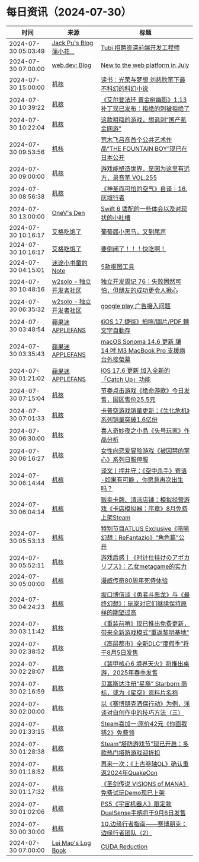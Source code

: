 ﻿# 每日资讯（2024-07-30）

|时间|来源|标题|
|---|---|---|
|2024-07-30 05:03:49|[Jack Pu's Blog 蒲小花...](https://www.jackpu.com/rss/)|[Tubi 招聘资深前端开发工程师](https://www.jackpu.com/tubi-zhao-pin-zi-shen-qian-duan-kai-fa-gong-cheng-shi/)|
|2024-07-30 07:00:00|[web.dev: Blog](https://web.dev/feed.xml)|[New to the web platform in July](https://web.dev/blog/web-platform-07-2024?hl=en)|
|2024-07-30 15:00:00|[机核](https://www.gcores.com/rss)|[读书：光荣与梦想 刘慈欣笔下最不科幻的科幻小说](https://www.gcores.com/radios/185736)|
|2024-07-30 10:39:22|[机核](https://www.gcores.com/rss)|[《艾尔登法环 黄金树幽影》1.13补丁现已发布：拒绝的刺被拒绝了](https://www.gcores.com/articles/185950)|
|2024-07-30 10:22:04|[机核](https://www.gcores.com/rss)|[这款粗糙的游戏，想讽刺“国产氪金网游”](https://www.gcores.com/articles/185948)|
|2024-07-30 09:53:56|[机核](https://www.gcores.com/rss)|[荒木飞吕彦首个公共艺术作品“THE FOUNTAIN BOY”现已在日本公开](https://www.gcores.com/articles/185947)|
|2024-07-30 09:00:00|[机核](https://www.gcores.com/rss)|[游戏能塑造世界，是因为这里有远方，录音笔 VOL.255](https://www.gcores.com/radios/185929)|
|2024-07-30 08:56:38|[机核](https://www.gcores.com/rss)|[《神圣而可怕的空气》自译｜16. 灰域行者](https://www.gcores.com/articles/185943)|
|2024-07-30 13:00:00|[OneV's Den](https://onevcat.com/feed.xml)|[Swift 6 适配的一些体会以及对现状的小吐槽](https://onevcat.com/2024/07/swift-6/)|
|2024-07-30 10:16:17|[艾格吃饱了](https://feedpress.me/wx-aigechibaole)|[葡萄届小黑马，又到尾声](http://mp.weixin.qq.com/s?__biz=MjM5NTYxODQyMA%3D%3D&mid=2653456754&idx=2&sn=a7ac15b96e5c16900aa67cdec148826c)|
|2024-07-30 10:16:17|[艾格吃饱了](https://feedpress.me/wx-aigechibaole)|[要倒闭了！！！快吃啊！](http://mp.weixin.qq.com/s?__biz=MjM5NTYxODQyMA%3D%3D&mid=2653456754&idx=1&sn=0e8159ebc3efe315580b557f2e3b4648)|
|2024-07-30 04:15:01|[迷途小书童的Note](https://xugaoxiang.com/feed)|[5款抠图工具](https://xugaoxiang.com/2024/07/30/5-background-remover-tools/)|
|2024-07-30 10:48:16|[w2solo - 独立开发者社区](https://w2solo.com/topics/feed)|[独立开发周记 76：失败固然可怕，但朋友的成功更令人揪心](https://w2solo.com/topics/4863)|
|2024-07-30 06:35:32|[w2solo - 独立开发者社区](https://w2solo.com/topics/feed)|[google play 广告接入问题](https://w2solo.com/topics/4862)|
|2024-07-30 03:48:54|[蘋果迷 APPLEFANS](https://applefans.today/feed/)|[《iOS 17 捷徑》拍照/圖片/PDF 轉文字自動存](https://applefans.today/2024-07-ios-17-shortcuts-iphone-optical-character-recognition/)|
|2024-07-30 03:35:43|[蘋果迷 APPLEFANS](https://applefans.today/feed/)|[macOS Sonoma 14.6 更新 讓 14 吋 M3 MacBook Pro 支援兩台外接螢幕](https://applefans.today/macos-sonoma-14-6/)|
|2024-07-30 01:21:02|[蘋果迷 APPLEFANS](https://applefans.today/feed/)|[iOS 17.6 更新 加入全新的「Catch Up」功能](https://applefans.today/ios-17-6/)|
|2024-07-30 07:15:04|[机核](https://www.gcores.com/rss)|[节奏点击游戏《绝命游歌》今日发售，国区售价25.5元](https://www.gcores.com/articles/185931)|
|2024-07-30 07:01:33|[机核](https://www.gcores.com/rss)|[卡普空游戏销量更新：《生化危机》系列销量突破1.6亿份](https://www.gcores.com/articles/185927)|
|2024-07-30 06:30:00|[机核](https://www.gcores.com/rss)|[喜人奇妙夜之小品《头号玩家》作品分析](https://www.gcores.com/articles/185831)|
|2024-07-30 06:16:27|[机核](https://www.gcores.com/rss)|[女性向恋爱冒险游戏《被囚禁的掌心》系列日服停服](https://www.gcores.com/articles/185924)|
|2024-07-30 06:14:44|[机核](https://www.gcores.com/rss)|[译文丨押井守：《空中杀手》寄语 -如果有可能 ，你愿意再次出生吗？](https://www.gcores.com/articles/185921)|
|2024-07-30 06:04:14|[机核](https://www.gcores.com/rss)|[贩卖卡牌、清洁店铺：模拟经营游戏《卡店模拟器：序章》8月免费上架Steam](https://www.gcores.com/articles/185923)|
|2024-07-30 05:53:13|[机核](https://www.gcores.com/rss)|[特别节目ATLUS Exclusive《暗喻幻想：ReFantazio》“角色篇”公开](https://www.gcores.com/articles/185920)|
|2024-07-30 05:52:11|[机核](https://www.gcores.com/rss)|[游戏后感丨《时计仕挂けのアポカリプス》：乙女metagame的实力](https://www.gcores.com/articles/185919)|
|2024-07-30 05:00:00|[机核](https://www.gcores.com/rss)|[漫威传奇80周年死侍体验](https://www.gcores.com/videos/185533)|
|2024-07-30 04:24:23|[机核](https://www.gcores.com/rss)|[坂口博信谈《勇者斗恶龙》与《最终幻想》：玩家对它们继续保持原样的期望过高](https://www.gcores.com/articles/185907)|
|2024-07-30 03:11:42|[机核](https://www.gcores.com/rss)|[《重装前哨》现已推出免费更新，带来全新游戏模式“重返黎明基地”](https://www.gcores.com/articles/185904)|
|2024-07-30 02:38:52|[机核](https://www.gcores.com/rss)|[《高层都市》全新DLC“度假季”将于8月5日发售](https://www.gcores.com/articles/185898)|
|2024-07-30 02:28:07|[机核](https://www.gcores.com/rss)|[《装甲核心6 境界天火》将推出桌游，2025年春季发售](https://www.gcores.com/articles/185893)|
|2024-07-30 02:16:59|[机核](https://www.gcores.com/rss)|[贝塞斯达注册“星裔” Starborn 商标，或为《星空》资料片名称](https://www.gcores.com/articles/185892)|
|2024-07-30 02:00:00|[机核](https://www.gcores.com/rss)|[以《赛博朋克酒保行动》为例，浅谈对白创作中的技巧方法（三）](https://www.gcores.com/articles/182506)|
|2024-07-30 01:33:15|[机核](https://www.gcores.com/rss)|[Steam喜加一:原价42元《你画我猜2》免费领](https://www.gcores.com/articles/185889)|
|2024-07-30 01:28:38|[机核](https://www.gcores.com/rss)|[Steam“塔防游戏节”现已开启：多款热门塔防游戏迎折扣](https://www.gcores.com/articles/185888)|
|2024-07-30 01:18:52|[机核](https://www.gcores.com/rss)|[再来一次：《上古卷轴OL》确认重返2024年QuakeCon](https://www.gcores.com/articles/185887)|
|2024-07-30 01:17:32|[机核](https://www.gcores.com/rss)|[《圣剑传说 VISIONS of MANA》免费试玩Demo现已上架](https://www.gcores.com/articles/185886)|
|2024-07-30 01:02:06|[机核](https://www.gcores.com/rss)|[PS5《宇宙机器人》限定款DualSense手柄将于9月6日发售](https://www.gcores.com/articles/185884)|
|2024-07-30 00:30:00|[机核](https://www.gcores.com/rss)|[10.边缘行者指南——赛博朋克：边缘行者团队（2）](https://www.gcores.com/articles/185849)|
|2024-07-30 07:00:00|[Lei Mao's Log Book](https://leimao.github.io/atom.xml)|[CUDA Reduction](https://leimao.github.io/blog/CUDA-Reduction/)|

